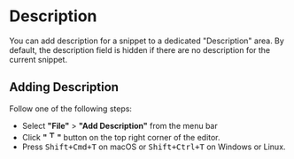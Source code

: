 # Description

You can add description for a snippet to a dedicated "Description" area. By default, the description field is hidden if there are no description for the current snippet.

## Adding Description

Follow one of the following steps:

- Select **"File"** > **"Add Description"** from the menu bar
- Click **"<svg xmlns="http://www.w3.org/2000/svg" width="18" height="18" viewBox="0 0 24 24"><path d="M17,6H7A1,1,0,0,0,7,8h4v9a1,1,0,0,0,2,0V8h4a1,1,0,0,0,0-2Z"></path></svg>"** button on the top right corner of the editor.
- Press <kbd>Shift+Cmd+T</kbd> on macOS or <kbd>Shift+Ctrl+T</kbd> on Windows or Linux.
